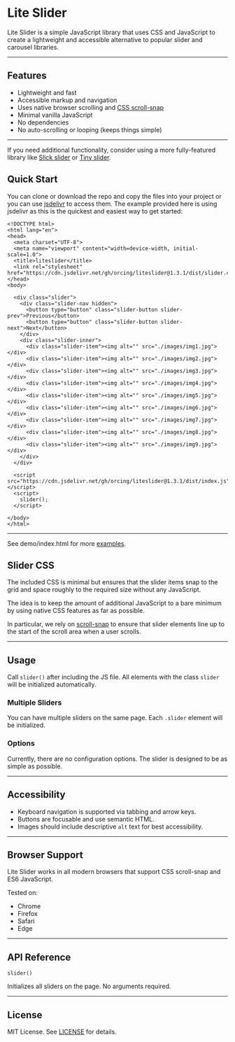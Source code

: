 # Lite Slider

Lite Slider is a simple JavaScript library that uses CSS and JavaScript to
create a lightweight and accessible alternative to popular slider and carousel
libraries.

---

## Features

- Lightweight and fast
- Accessible markup and navigation
- Uses native browser scrolling and [CSS scroll-snap](https://developer.mozilla.org/en-US/docs/Web/CSS/CSS_scroll_snap)
- Minimal vanilla JavaScript
- No dependencies
- No auto-scrolling or looping (keeps things simple)

---

If you need additional functionality, consider using a more fully-featured
library like [Slick slider](https://kenwheeler.github.io/slick/) or 
[Tiny slider](https://github.com/ganlanyuan/tiny-slider).


## Quick Start

You can clone or download the repo and copy the files into your project
or you can use [jsdelivr](https://www.jsdelivr.com) to access them. The example
provided here is using jsdelivr as this is the quickest and easiest way to get
started:


```
<!DOCTYPE html>
<html lang="en">
<head>
  <meta charset="UTF-8">
  <meta name="viewport" content="width=device-width, initial-scale=1.0">
  <title>liteslider</title>
  <link rel="stylesheet" href="https://cdn.jsdelivr.net/gh/orcing/liteslider@1.3.1/dist/slider.css">
</head>
<body>

  <div class="slider">
    <div class="slider-nav hidden">
      <button type="button" class="slider-button slider-prev">Previous</button>
      <button type="button" class="slider-button slider-next">Next</button>
    </div>
    <div class="slider-inner">
      <div class="slider-item"><img alt="" src="./images/img1.jpg"></div>
      <div class="slider-item"><img alt="" src="./images/img2.jpg"></div>
      <div class="slider-item"><img alt="" src="./images/img3.jpg"></div>
      <div class="slider-item"><img alt="" src="./images/img4.jpg"></div>
      <div class="slider-item"><img alt="" src="./images/img5.jpg"></div>
      <div class="slider-item"><img alt="" src="./images/img6.jpg"></div>
      <div class="slider-item"><img alt="" src="./images/img7.jpg"></div>
      <div class="slider-item"><img alt="" src="./images/img8.jpg"></div>
      <div class="slider-item"><img alt="" src="./images/img9.jpg"></div>
    </div>
  </div>

  <script src="https://cdn.jsdelivr.net/gh/orcing/liteslider@1.3.1/dist/index.js"></script>
  <script>
    slider();
  </script>

</body>
</html>

```

---

See demo/index.html for more [examples](https://mikeh74.github.io/liteslider/demo/).


## Slider CSS

The included CSS is minimal but ensures that the slider items snap to the grid 
and space roughly to the required size without any JavaScript.

The idea is to keep the amount of additional JavaScript to a bare minimum by 
using native CSS features as far as possible.

In particular, we rely on [scroll-snap](https://developer.mozilla.org/en-US/docs/Web/CSS/CSS_scroll_snap) to ensure that slider elements line up to the start of the 
scroll area when a user scrolls.

---

## Usage

Call `slider()` after including the JS file. All elements with the class 
`slider` will be initialized automatically.

### Multiple Sliders

You can have multiple sliders on the same page. Each `.slider` element will 
be initialized.

### Options

Currently, there are no configuration options. The slider is designed to be as 
simple as possible.

---

## Accessibility

- Keyboard navigation is supported via tabbing and arrow keys.
- Buttons are focusable and use semantic HTML.
- Images should include descriptive `alt` text for best accessibility.

---

## Browser Support

Lite Slider works in all modern browsers that support CSS scroll-snap and ES6 JavaScript.

Tested on:
- Chrome
- Firefox
- Safari
- Edge

---

## API Reference

`slider()`

Initializes all sliders on the page. No arguments required.

---

## License

MIT License. See [LICENSE](LICENSE) for details.
